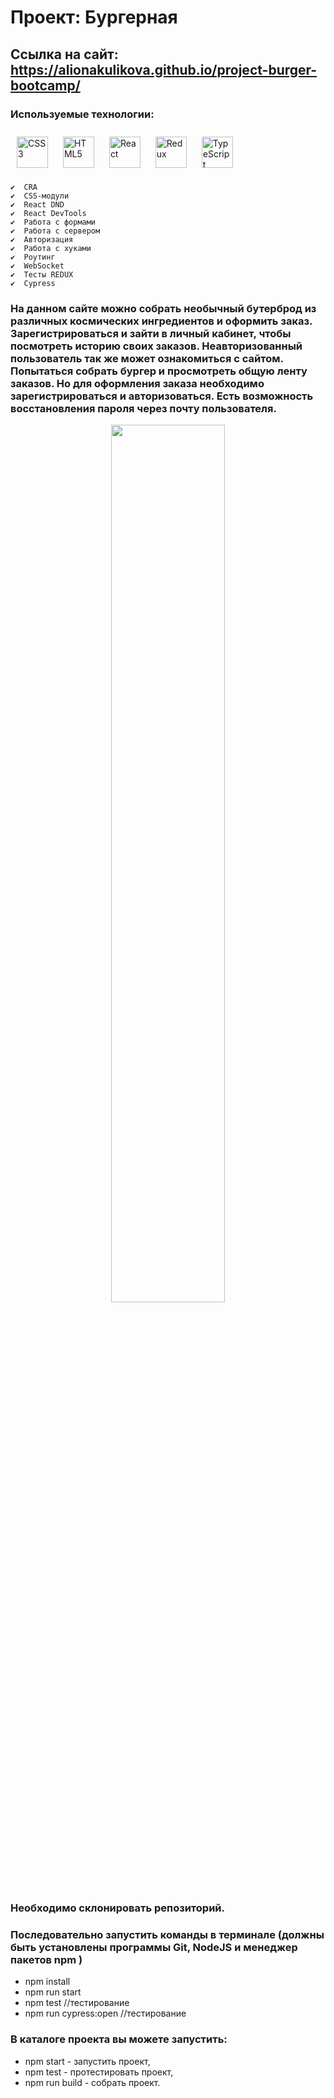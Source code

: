 # Проект: Бургерная
## Cсылка на сайт: https://alionakulikova.github.io/project-burger-bootcamp/
###  Используемые технологии: 
<div align="left">   
<a href="https://www.w3schools.com/css/" target="_blank"><img style="margin: 10px" src="https://profilinator.rishav.dev/skills-assets/css3-original-wordmark.svg" alt="CSS3" height="50" /></a>  
<a href="https://en.wikipedia.org/wiki/HTML5" target="_blank"><img style="margin: 10px" src="https://profilinator.rishav.dev/skills-assets/html5-original-wordmark.svg" alt="HTML5" height="50" /></a>
 <a href="https://reactjs.org/" target="_blank"><img style="margin: 10px" src="https://profilinator.rishav.dev/skills-assets/react-original-wordmark.svg" alt="React" height="50" /></a>
<a href="https://redux.js.org/" target="_blank"><img style="margin: 10px" src="https://profilinator.rishav.dev/skills-assets/redux-original.svg" alt="Redux" height="50" /></a>  
<a href="https://www.typescriptlang.org/" target="_blank"><img style="margin: 10px" src="https://profilinator.rishav.dev/skills-assets/typescript-original.svg" alt="TypeScript" height="50" /></a>  
</div>

    
    ✔️  CRA 
    ✔️  CSS-модули 
    ✔️  React DND
    ✔️  React DevTools
    ✔️  Работа с формами
    ✔️  Работа с сервером 
    ✔️  Авторизация 
    ✔️  Работа с хуками
    ✔️  Роутинг
    ✔️  WebSocket
    ✔️  Тесты REDUX
    ✔️  Cypress
     

###  На данном сайте можно собрать необычный бутерброд из различных космических ингредиентов и оформить заказ. Зарегистрироваться и зайти в личный кабинет, чтобы посмотреть историю своих заказов. Неавторизованный пользователь так же может ознакомиться с сайтом. Попытаться собрать бургер и просмотреть общую ленту заказов. Но для оформления заказа необходимо зарегистрироваться и авторизоваться. Есть возможность восстановления пароля через почту пользователя. 



<div align="center">
<img src="https://sun9-5.userapi.com/impg/og-w5_GEf4jEny-wBCxpr7k4vWoM2GXoSV-RNw/yq__LpeBphc.jpg?size=1254x960&quality=95&sign=422177f86959bce03ce7d92368aa8a95&type=album" align="center" style="width: 60%" />
</div>  
  
  
 ### Необходимо склонировать репозиторий.
 ### Последовательно запустить команды в терминале (должны быть установлены программы Git, NodeJS и менеджер пакетов npm )
- npm install
- npm run start
- npm test //тестирование
- npm run cypress:open //тестирование

 ### В каталоге проекта вы можете запустить:
-	npm start - запустить проект,
-	npm test - протестировать проект,
-	npm run build - собрать проект.


